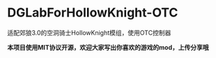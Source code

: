 # DGLabForHollowKnight-OTC
适配郊狼3.0的空洞骑士HollowKnight模组，使用OTC控制器

**本项目使用MIT协议开源，欢迎大家写出你喜欢的游戏的mod，上传分享哦**
